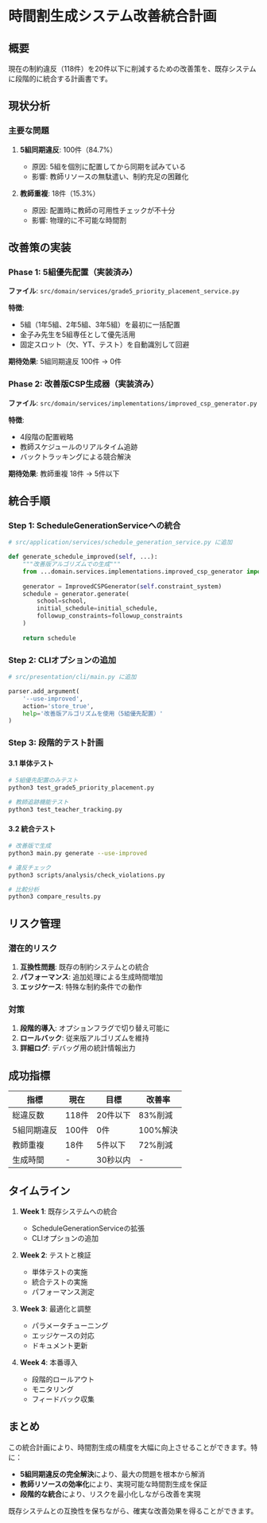 # 時間割生成システム改善統合計画

## 概要

現在の制約違反（118件）を20件以下に削減するための改善策を、既存システムに段階的に統合する計画書です。

## 現状分析

### 主要な問題
1. **5組同期違反**: 100件（84.7%）
   - 原因: 5組を個別に配置してから同期を試みている
   - 影響: 教師リソースの無駄遣い、制約充足の困難化

2. **教師重複**: 18件（15.3%）
   - 原因: 配置時に教師の可用性チェックが不十分
   - 影響: 物理的に不可能な時間割

## 改善策の実装

### Phase 1: 5組優先配置（実装済み）

**ファイル**: `src/domain/services/grade5_priority_placement_service.py`

**特徴**:
- 5組（1年5組、2年5組、3年5組）を最初に一括配置
- 金子み先生を5組専任として優先活用
- 固定スロット（欠、YT、テスト）を自動識別して回避

**期待効果**: 5組同期違反 100件 → 0件

### Phase 2: 改善版CSP生成器（実装済み）

**ファイル**: `src/domain/services/implementations/improved_csp_generator.py`

**特徴**:
- 4段階の配置戦略
- 教師スケジュールのリアルタイム追跡
- バックトラッキングによる競合解決

**期待効果**: 教師重複 18件 → 5件以下

## 統合手順

### Step 1: ScheduleGenerationServiceへの統合

```python
# src/application/services/schedule_generation_service.py に追加

def generate_schedule_improved(self, ...):
    """改善版アルゴリズムでの生成"""
    from ...domain.services.implementations.improved_csp_generator import ImprovedCSPGenerator
    
    generator = ImprovedCSPGenerator(self.constraint_system)
    schedule = generator.generate(
        school=school,
        initial_schedule=initial_schedule,
        followup_constraints=followup_constraints
    )
    
    return schedule
```

### Step 2: CLIオプションの追加

```python
# src/presentation/cli/main.py に追加

parser.add_argument(
    '--use-improved',
    action='store_true',
    help='改善版アルゴリズムを使用（5組優先配置）'
)
```

### Step 3: 段階的テスト計画

#### 3.1 単体テスト
```bash
# 5組優先配置のみテスト
python3 test_grade5_priority_placement.py

# 教師追跡機能テスト
python3 test_teacher_tracking.py
```

#### 3.2 統合テスト
```bash
# 改善版で生成
python3 main.py generate --use-improved

# 違反チェック
python3 scripts/analysis/check_violations.py

# 比較分析
python3 compare_results.py
```

## リスク管理

### 潜在的リスク
1. **互換性問題**: 既存の制約システムとの統合
2. **パフォーマンス**: 追加処理による生成時間増加
3. **エッジケース**: 特殊な制約条件での動作

### 対策
1. **段階的導入**: オプションフラグで切り替え可能に
2. **ロールバック**: 従来版アルゴリズムを維持
3. **詳細ログ**: デバッグ用の統計情報出力

## 成功指標

| 指標 | 現在 | 目標 | 改善率 |
|------|------|------|--------|
| 総違反数 | 118件 | 20件以下 | 83%削減 |
| 5組同期違反 | 100件 | 0件 | 100%解決 |
| 教師重複 | 18件 | 5件以下 | 72%削減 |
| 生成時間 | - | 30秒以内 | - |

## タイムライン

1. **Week 1**: 既存システムへの統合
   - ScheduleGenerationServiceの拡張
   - CLIオプションの追加

2. **Week 2**: テストと検証
   - 単体テストの実施
   - 統合テストの実施
   - パフォーマンス測定

3. **Week 3**: 最適化と調整
   - パラメータチューニング
   - エッジケースの対応
   - ドキュメント更新

4. **Week 4**: 本番導入
   - 段階的ロールアウト
   - モニタリング
   - フィードバック収集

## まとめ

この統合計画により、時間割生成の精度を大幅に向上させることができます。特に：

- **5組同期違反の完全解決**により、最大の問題を根本から解消
- **教師リソースの効率化**により、実現可能な時間割生成を保証
- **段階的な統合**により、リスクを最小化しながら改善を実現

既存システムとの互換性を保ちながら、確実な改善効果を得ることができます。